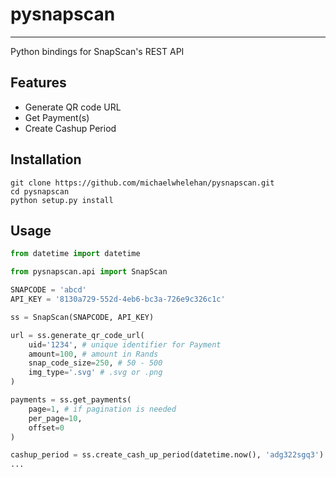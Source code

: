 # pysnapscan
---

Python bindings for SnapScan's REST API

## Features

* Generate QR code URL
* Get Payment(s)
* Create Cashup Period

## Installation

```
git clone https://github.com/michaelwhelehan/pysnapscan.git
cd pysnapscan
python setup.py install
```

## Usage

```python
from datetime import datetime

from pysnapscan.api import SnapScan

SNAPCODE = 'abcd'
API_KEY = '8130a729-552d-4eb6-bc3a-726e9c326c1c'

ss = SnapScan(SNAPCODE, API_KEY)

url = ss.generate_qr_code_url(
    uid='1234', # unique identifier for Payment
    amount=100, # amount in Rands
    snap_code_size=250, # 50 - 500
    img_type='.svg' # .svg or .png
)

payments = ss.get_payments(
    page=1, # if pagination is needed
    per_page=10,
    offset=0
)

cashup_period = ss.create_cash_up_period(datetime.now(), 'adg322sgq3')
...
```

